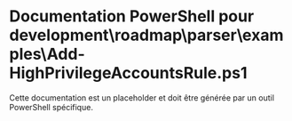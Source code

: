 # Documentation PowerShell pour development\roadmap\parser\examples\Add-HighPrivilegeAccountsRule.ps1

Cette documentation est un placeholder et doit être générée par un outil PowerShell spécifique.
